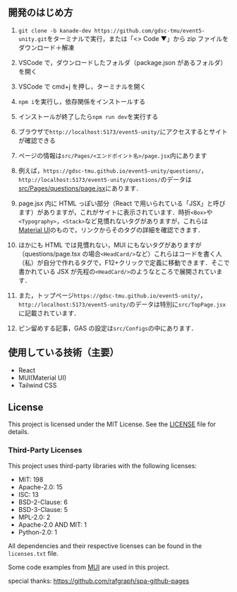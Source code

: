 ## 開発のはじめ方

1. `git clone -b kanade-dev https://github.com/gdsc-tmu/event5-unity.git`をターミナルで実行，または「<> Code ▼」から zip ファイルをダウンロード＋解凍
2. VSCode で，ダウンロードしたフォルダ（package.json があるフォルダ）を開く
3. VSCode で cmd+j を押し，ターミナルを開く
4. `npm i`を実行し，依存関係をインストールする
5. インストールが終了したら`npm run dev`を実行する
6. ブラウザで`http://localhost:5173/event5-unity/`にアクセスするとサイトが確認できる

7. ページの情報は`src/Pages/<エンドポイント名>/page.jsx`内にあります
8. 例えば，`https://gdsc-tmu.github.io/event5-unity/questions/`，`http://localhost:5173/event5-unity/questions/`のデータは[src/Pages/questions/page.jsx](./src/Pages/questions/page.jsx)にあります．
9. page.jsx 内に HTML っぽい部分（React で用いられている「JSX」と呼びます）がありますが，これがサイトに表示されています．時折`<Box>`や`<Typography>`，`<Stack>`など見慣れないタグがありますが，これらは[Material UI](https://mui.com/material-ui/getting-started/)のもので，リンクからそのタグの詳細を確認できます．
10. ほかにも HTML では見慣れない，MUI にもないタグがありますが（questions/page.tsx の場合`<HeadCard/>`など）これらはコードを書く人（私）が自分で作れるタグで，F12+クリックで定義に移動できます．そこで書かれている JSX が先程の`<HeadCard/>`のようなところで展開されています．

11. また，トップページ`https://gdsc-tmu.github.io/event5-unity/`，`http://localhost:5173/event5-unity/`のデータは特別に`src/TopPage.jsx`に記載されています．
12. ピン留めする記事，GAS の設定は`src/Configs`の中にあります．

## 使用している技術（主要）

- React
- MUI(Material UI)
- Tailwind CSS

## License

This project is licensed under the MIT License. See the [LICENSE](LICENSE) file for details.

### Third-Party Licenses

This project uses third-party libraries with the following licenses:

- MIT: 198
- Apache-2.0: 15
- ISC: 13
- BSD-2-Clause: 6
- BSD-3-Clause: 5
- MPL-2.0: 2
- Apache-2.0 AND MIT: 1
- Python-2.0: 1

All dependencies and their respective licenses can be found in the `licenses.txt` file.

Some code examples from [MUI](https://mui.com/material-ui/) are used in this project.

special thanks: https://github.com/rafgraph/spa-github-pages
